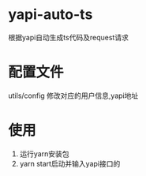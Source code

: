 # yapi-auto-ts
根据yapi自动生成ts代码及request请求

# 配置文件
utils/config
修改对应的用户信息,yapi地址

# 使用
1. 运行yarn安装包
2. yarn start启动并输入yapi接口的
